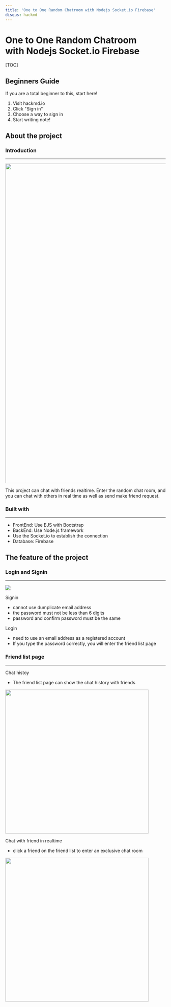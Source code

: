 ```yaml
---
title: 'One to One Random Chatroom with Nodejs Socket.io Firebase'
disqus: hackmd
---
```


One to One Random Chatroom  
with Nodejs Socket.io Firebase
===


[TOC]

## Beginners Guide

If you are a total beginner to this, start here!

1. Visit hackmd.io
2. Click "Sign in"
3. Choose a way to sign in
4. Start writing note!

## About the project

### Introduction
---
<img src="https://i.imgur.com/b5Uj6I9.png" width="1000" style="border-radius: 8;">

This project can chat with friends realtime. Enter the random chat room, and you can chat with others in real time as well as send make friend request.

### Built with
----
* FrontEnd: Use EJS with Bootstrap  
* BackEnd: Use Node.js framework
* Use the Socket.io to establish the connection
* Database: Firebase

## The feature of the project

### Login and Signin
---

![](https://i.imgur.com/JqlZzaL.png)

Signin  
* cannot use dumplicate email address
* the password must not be less than 6 digits
* password and confirm password must be the same

Login  
* need to use an email address as a registered account 
* If you type the password correctly, you will enter the friend list page

### Friend list page
---

Chat histoy  
* The friend list page can show the chat history with friends

<img src="https://i.imgur.com/AApuUUt.gif" width="450" style="border-radius: 8;">

Chat with friend in realtime
* click a friend on the friend list to enter an exclusive chat room

<img src="https://doc-0g-94-docs.googleusercontent.com/docs/securesc/p2g5i0tgh5cpaoild3039tgmgdbijo7b/t4iun3k76g2qo25c4h1i6g3fm5sfrtbh/1624990050000/12868469983771475834/12868469983771475834/1_dloVCEZaeJgNvRaMtTavjocf9c7XI06?e=download&authuser=0&nonce=pg27fjvtfih0o&user=12868469983771475834&hash=n6segj9oodsmcnmp3lini7rb2d68l1gl" width="450" style="border-radius: 8;">






